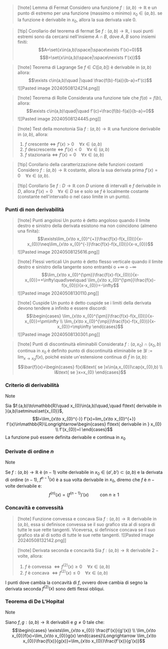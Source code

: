 >[!note] Lemma di Fermat
>Considero una funzione $f:(a,b)\to\mathbb{R}$ e un punto di estremo per una funzione (massimo o minimo) $x_{0}\in(a,b)$. se la funzione è derivabile in $x_{0}$, allora la sua derivata vale $0$.

>[!tip] Corollario del teorema di fermat
>Se $f:(a,b)\to\mathbb{R}$, i suoi punti estremi sono da cercarsi nell'insieme $A\cap B$, dove $A,B$ sono insiemi finiti:
>$$A=\set{x\in(a,b)\space|\space\exists f'(x)=0}$$$$B=\set{x\in(a,b)\space|\space\nexists f'(x)}$$


>[!note] Teorema di Lagrange
>Se $f\in C([a,b])$ è derivabile in $(a,b)$ allora:
>$$\exists c\in(a,b)\quad |\quad \frac{f(b)-f(a)}{b-a}=f'(c)$$
>![[Pasted image 20240508124214.png]]

>[!note] Teorema di Rolle
>Considerata una funzione tale che $f(a)=f(b)$, allora:
>$$\exists c\in(a,b)\quad|\quad f'(c)=\frac{f(b)-f(a)}{b-a}=0$$
>![[Pasted image 20240508124445.png]]

>[!note] Test della monotonia
>Sia $f:(a,b)\to\mathbb{R}$ una funzione derivabile in $(a,b)$, allora:
>1. $f\text{ crescente}\iff f'(x)>0\quad\forall x\in(a,b)$
>2. $f\text{ descrescente}\iff f'(x)<0\quad\forall x\in(a,b)$
>3. $f\text{ stazionaria}\iff f'(x)=0\quad\forall x\in(a,b)$ 

>[!tip] Corollario della caratterizzazione delle funzioni costanti
>Considero $f:(a,b)\to\mathbb{R}$ costante, allora la sua derivata prima $f'(x)=0\quad\forall x\in(a,b)$.

>[!tip] Corollario
>Se $f:D\to\mathbb{R}$ con $D$ unione di intervalli e $f$ derivabile in $D$, allora $f'(x)=0\quad\forall x\in D$ se e solo se $f$ è localmente costante (constante nell'intervallo o nel caso limite in un punto).

### Punti di non derivabilità

>[!note] Punti angolosi
>Un punto è detto angoloso quando il limite destro e sinistro della derivata esistono ma non coincidono (almeno una finita):
>$$\exists\lim_{x\to x_{0}^{+}}\frac{f(x)-f(x_{0})}{x-x_{0}}\neq\lim_{x\to x_{0}^{-}}\frac{f(x)-f(x_{0})}{x-x_{0}}$$
>![[Pasted image 20240508125616.png]]

>[!note] Flessi verticali
>Un punto è detto flesso verticale quando il limite destro e sinistro della tangente sono entrambi o $+\infty$ o $-\infty$
>$$\lim_{x\to x_{0}^{\pm}}\frac{f(x)-f(x_{0})}{x-x_{0}}=+\infty\quad\vee\quad \lim_{x\to x_{0}^{\pm}}\frac{f(x)-f(x_{0})}{x-x_{0}}=-\infty$$
>![[Pasted image 20240508130110.png]]

>[!note] Cuspide
>Un punto è detto cuspide se i limiti della derivata devono tendere a infinito e essere discordi:
>$$\begin{cases}
\lim_{x\to x_{0}^{\pm}}\frac{f(x)-f(x_{0})}{x-x_{0}}=\pm\infty \\
\lim_{x\to x_{0}^{\mp}}\frac{f(x)-f(x_{0})}{x-x_{0}}=\mp\infty
\end{cases}$$
![[Pasted image 20240508130301.png]]

>[!note] Punti di discontinuità eliminabili
>Considerata $f:(a,x_{0})\cap(x_{0},b)$ continua in $x_{0}$ è definito punto di discontinuità eliminabile se $\exists l:=\lim_{x\to x_{0}}f(x)$, poiché esiste un'estensione continua di $\bar{f}$ in $(a,b):$
>$$\bar{f}(x)=\begin{cases}
f(x)&\text{ se }x\in(a,x_{0})\cap(x_{0},b) \\
l&\text{ se }x=x_{0}
\end{cases}$$

### Criterio di derivabilità
>[!note]
>Sia $f:(a,b)\to\mathbb{R}\quad x_{0}\in(a,b)\quad,\quad f\text{ derivabile in }(a,b)\setminus\set{x_{0}}$,
>$$l=\lim_{x\to x_{0}^{-}} f'(x)=lim_{x\to x_{0}^{+}} f'(x)\in\mathbb{R}\Longrightarrow\begin{cases}
f\text{ derivabile in } x_{0} \\
f'(x_{0})=l
\end{cases}$$
>La funzione può essere definita derivabile e continua in $x_{0}$

### Derivate di ordine $n$
>[!note]
>Se $f:(a,b)\to\mathbb{R}$ è $(n-1)$ volte derivabile in $x_{0}\in(a',b')\subset(a,b)$ e la derivata di ordine $(n-1)$, $f^{n-1}(x)$ è a sua volta derivabile in $x_{0}$, diremo che $f$ è $n-\text{volte}$ derivabile e:
>$$f^{(n)}(x)=(f^{(n-1)})'(x)\qquad\text{ con }n\geq 1$$

### Concavità e convessità
>[!note] Funzione convessa e concava
>Sia $f:(a,b)\to\mathbb{R}$ derivabile in $(a,b)$, essa si definisce convessa se il suo grafico sta al di sopra di tutte le sue rette tangenti.
>Viceversa, si definisce concava se il suo grafico sta al di sotto di tutte le sue rette tangenti.
>![[Pasted image 20240508132142.png]]

>[!note] Derivata seconda e concavità
>Sia $f:(a,b)\to\mathbb{R}$ derivabile $2-\text{volte}$, allora:
>1. $f\text{ è convessa }\iff f^{(2)}(x)\geq0\quad\forall x\in(a,b)$
>2. $f\text{ è concava }\iff f^{(2)}(x)\leq0\quad\forall x\in(a,b)$

I punti dove cambia la concavità di $f$, ovvero dove cambia di segno la derivata seconda $f^{(2)}(x)$ sono detti flessi obliqui.

### Teorema di De L'Hopital
>[!note]
>Siano $f,g:(a,b)\to\mathbb{R}$ derivabili e $g\neq0$ tale che:
>$$\begin{cases}
\exists\lim_{x\to x_{0}} \frac{f'(x)}{g'(x)} \\
\lim_{x\to x_{0}}f(x)=\lim_{x\to x_{0}}g(x)
\end{cases}\Longrightarrow \lim_{x\to x_{0}}\frac{f(x)}{g(x)}=\lim_{x\to x_{0}}\frac{f'(x)}{g'(x)}$$
